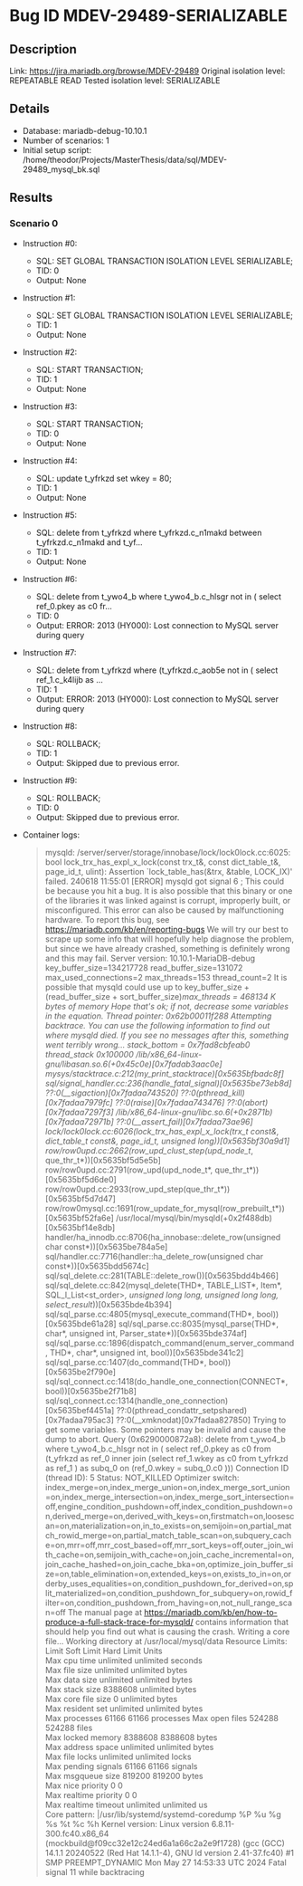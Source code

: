 # Bug ID MDEV-29489-SERIALIZABLE

## Description

Link:                     https://jira.mariadb.org/browse/MDEV-29489
Original isolation level: REPEATABLE READ
Tested isolation level:   SERIALIZABLE


## Details
 * Database: mariadb-debug-10.10.1
 * Number of scenarios: 1
 * Initial setup script: /home/theodor/Projects/MasterThesis/data/sql/MDEV-29489_mysql_bk.sql

## Results
### Scenario 0
 * Instruction #0:
     - SQL:  SET GLOBAL TRANSACTION ISOLATION LEVEL SERIALIZABLE;
     - TID: 0
     - Output: None
 * Instruction #1:
     - SQL:  SET GLOBAL TRANSACTION ISOLATION LEVEL SERIALIZABLE;
     - TID: 1
     - Output: None
 * Instruction #2:
     - SQL:  START TRANSACTION;
     - TID: 1
     - Output: None
 * Instruction #3:
     - SQL:  START TRANSACTION;
     - TID: 0
     - Output: None
 * Instruction #4:
     - SQL:  update t_yfrkzd set wkey = 80;
     - TID: 1
     - Output: None
 * Instruction #5:
     - SQL:  delete from t_yfrkzd where t_yfrkzd.c_n1makd between t_yfrkzd.c_n1makd and t_yf...
     - TID: 1
     - Output: None
 * Instruction #6:
     - SQL:  delete from t_ywo4_b where t_ywo4_b.c_hlsgr not in ( select ref_0.pkey as c0 fr...
     - TID: 0
     - Output: ERROR: 2013 (HY000): Lost connection to MySQL server during query
 * Instruction #7:
     - SQL:  delete from t_yfrkzd where (t_yfrkzd.c_aob5e not in ( select ref_1.c_k4lijb as ...
     - TID: 1
     - Output: ERROR: 2013 (HY000): Lost connection to MySQL server during query
 * Instruction #8:
     - SQL:  ROLLBACK;
     - TID: 1
     - Output: Skipped due to previous error.
 * Instruction #9:
     - SQL:  ROLLBACK;
     - TID: 0
     - Output: Skipped due to previous error.

 * Container logs:
   > mysqld: /server/server/storage/innobase/lock/lock0lock.cc:6025: bool lock_trx_has_expl_x_lock(const trx_t&, const dict_table_t&, page_id_t, ulint): Assertion `lock_table_has(&trx, &table, LOCK_IX)' failed.
   > 240618 11:55:01 [ERROR] mysqld got signal 6 ;
   > This could be because you hit a bug. It is also possible that this binary
   > or one of the libraries it was linked against is corrupt, improperly built,
   > or misconfigured. This error can also be caused by malfunctioning hardware.
   > To report this bug, see https://mariadb.com/kb/en/reporting-bugs
   > We will try our best to scrape up some info that will hopefully help
   > diagnose the problem, but since we have already crashed, 
   > something is definitely wrong and this may fail.
   > Server version: 10.10.1-MariaDB-debug
   > key_buffer_size=134217728
   > read_buffer_size=131072
   > max_used_connections=2
   > max_threads=153
   > thread_count=2
   > It is possible that mysqld could use up to 
   > key_buffer_size + (read_buffer_size + sort_buffer_size)*max_threads = 468134 K  bytes of memory
   > Hope that's ok; if not, decrease some variables in the equation.
   > Thread pointer: 0x62b00011f288
   > Attempting backtrace. You can use the following information to find out
   > where mysqld died. If you see no messages after this, something went
   > terribly wrong...
   > stack_bottom = 0x7fad8cbfeab0 thread_stack 0x100000
   > /lib/x86_64-linux-gnu/libasan.so.6(+0x45c0e)[0x7fadab3aac0e]
   > mysys/stacktrace.c:212(my_print_stacktrace)[0x5635bfbadc8f]
   > sql/signal_handler.cc:236(handle_fatal_signal)[0x5635be73eb8d]
   > ??:0(__sigaction)[0x7fadaa743520]
   > ??:0(pthread_kill)[0x7fadaa7979fc]
   > ??:0(raise)[0x7fadaa743476]
   > ??:0(abort)[0x7fadaa7297f3]
   > /lib/x86_64-linux-gnu/libc.so.6(+0x2871b)[0x7fadaa72971b]
   > ??:0(__assert_fail)[0x7fadaa73ae96]
   > lock/lock0lock.cc:6026(lock_trx_has_expl_x_lock(trx_t const&, dict_table_t const&, page_id_t, unsigned long))[0x5635bf30a9d1]
   > row/row0upd.cc:2662(row_upd_clust_step(upd_node_t*, que_thr_t*))[0x5635bf5d5e5b]
   > row/row0upd.cc:2791(row_upd(upd_node_t*, que_thr_t*))[0x5635bf5d6de0]
   > row/row0upd.cc:2933(row_upd_step(que_thr_t*))[0x5635bf5d7d47]
   > row/row0mysql.cc:1691(row_update_for_mysql(row_prebuilt_t*))[0x5635bf52fa6e]
   > /usr/local/mysql/bin/mysqld(+0x2f488db)[0x5635bf14e8db]
   > handler/ha_innodb.cc:8706(ha_innobase::delete_row(unsigned char const*))[0x5635be784a5e]
   > sql/handler.cc:7716(handler::ha_delete_row(unsigned char const*))[0x5635bdd5674c]
   > sql/sql_delete.cc:281(TABLE::delete_row())[0x5635bdd4b466]
   > sql/sql_delete.cc:842(mysql_delete(THD*, TABLE_LIST*, Item*, SQL_I_List<st_order>*, unsigned long long, unsigned long long, select_result*))[0x5635bde4b394]
   > sql/sql_parse.cc:4805(mysql_execute_command(THD*, bool))[0x5635bde61a28]
   > sql/sql_parse.cc:8035(mysql_parse(THD*, char*, unsigned int, Parser_state*))[0x5635bde374af]
   > sql/sql_parse.cc:1896(dispatch_command(enum_server_command, THD*, char*, unsigned int, bool))[0x5635bde341c2]
   > sql/sql_parse.cc:1407(do_command(THD*, bool))[0x5635be2f790e]
   > sql/sql_connect.cc:1418(do_handle_one_connection(CONNECT*, bool))[0x5635be2f71b8]
   > sql/sql_connect.cc:1314(handle_one_connection)[0x5635bef4451a]
   > ??:0(pthread_condattr_setpshared)[0x7fadaa795ac3]
   > ??:0(__xmknodat)[0x7fadaa827850]
   > Trying to get some variables.
   > Some pointers may be invalid and cause the dump to abort.
   > Query (0x6290000872a8): delete from t_ywo4_b where t_ywo4_b.c_hlsgr not in ( select ref_0.pkey as c0 from (t_yfrkzd as ref_0 inner join (select ref_1.wkey as c0 from t_yfrkzd as ref_1 ) as subq_0 on (ref_0.wkey = subq_0.c0 )))
   > Connection ID (thread ID): 5
   > Status: NOT_KILLED
   > Optimizer switch: index_merge=on,index_merge_union=on,index_merge_sort_union=on,index_merge_intersection=on,index_merge_sort_intersection=off,engine_condition_pushdown=off,index_condition_pushdown=on,derived_merge=on,derived_with_keys=on,firstmatch=on,loosescan=on,materialization=on,in_to_exists=on,semijoin=on,partial_match_rowid_merge=on,partial_match_table_scan=on,subquery_cache=on,mrr=off,mrr_cost_based=off,mrr_sort_keys=off,outer_join_with_cache=on,semijoin_with_cache=on,join_cache_incremental=on,join_cache_hashed=on,join_cache_bka=on,optimize_join_buffer_size=on,table_elimination=on,extended_keys=on,exists_to_in=on,orderby_uses_equalities=on,condition_pushdown_for_derived=on,split_materialized=on,condition_pushdown_for_subquery=on,rowid_filter=on,condition_pushdown_from_having=on,not_null_range_scan=off
   > The manual page at https://mariadb.com/kb/en/how-to-produce-a-full-stack-trace-for-mysqld/ contains
   > information that should help you find out what is causing the crash.
   > Writing a core file...
   > Working directory at /usr/local/mysql/data
   > Resource Limits:
   > Limit                     Soft Limit           Hard Limit           Units     
   > Max cpu time              unlimited            unlimited            seconds   
   > Max file size             unlimited            unlimited            bytes     
   > Max data size             unlimited            unlimited            bytes     
   > Max stack size            8388608              unlimited            bytes     
   > Max core file size        0                    unlimited            bytes     
   > Max resident set          unlimited            unlimited            bytes     
   > Max processes             61166                61166                processes 
   > Max open files            524288               524288               files     
   > Max locked memory         8388608              8388608              bytes     
   > Max address space         unlimited            unlimited            bytes     
   > Max file locks            unlimited            unlimited            locks     
   > Max pending signals       61166                61166                signals   
   > Max msgqueue size         819200               819200               bytes     
   > Max nice priority         0                    0                    
   > Max realtime priority     0                    0                    
   > Max realtime timeout      unlimited            unlimited            us        
   > Core pattern: |/usr/lib/systemd/systemd-coredump %P %u %g %s %t %c %h
   > Kernel version: Linux version 6.8.11-300.fc40.x86_64 (mockbuild@f09cc32e12c24ed6a1a66c2a2e9f1728) (gcc (GCC) 14.1.1 20240522 (Red Hat 14.1.1-4), GNU ld version 2.41-37.fc40) #1 SMP PREEMPT_DYNAMIC Mon May 27 14:53:33 UTC 2024
   > Fatal signal 11 while backtracing

